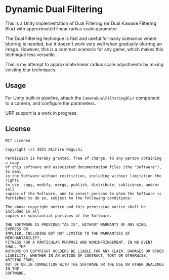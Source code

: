 # Dynamic Dual Filtering
This is a Unity implementation of Dual Filtering (or Dual Kawase Filtering Blur) with approximated linear radius scale parameter.

The Dual Filtering technique is fast and useful for many scenarios where blurring is needed, but it doesn't work very well when gradually blurring an image. However, this is a common scenario for any game, which makes this technique less versatile.

This is my attempt to approximate linear radius scale adjustments by mixing existing blur techniques.

Usage
---
For Unity built-in pipeline, attach the `CameraDualFilteringBlur` component to a camera, and configure the parameters.

URP support is a work in progress.

License
---
```
MIT License

Copyright (c) 2021 Akihiro Noguchi

Permission is hereby granted, free of charge, to any person obtaining a copy
of this software and associated documentation files (the "Software"), to deal
in the Software without restriction, including without limitation the rights
to use, copy, modify, merge, publish, distribute, sublicense, and/or sell
copies of the Software, and to permit persons to whom the Software is
furnished to do so, subject to the following conditions:

The above copyright notice and this permission notice shall be included in all
copies or substantial portions of the Software.

THE SOFTWARE IS PROVIDED "AS IS", WITHOUT WARRANTY OF ANY KIND, EXPRESS OR
IMPLIED, INCLUDING BUT NOT LIMITED TO THE WARRANTIES OF MERCHANTABILITY,
FITNESS FOR A PARTICULAR PURPOSE AND NONINFRINGEMENT. IN NO EVENT SHALL THE
AUTHORS OR COPYRIGHT HOLDERS BE LIABLE FOR ANY CLAIM, DAMAGES OR OTHER
LIABILITY, WHETHER IN AN ACTION OF CONTRACT, TORT OR OTHERWISE, ARISING FROM,
OUT OF OR IN CONNECTION WITH THE SOFTWARE OR THE USE OR OTHER DEALINGS IN THE
SOFTWARE.
```